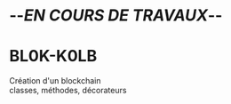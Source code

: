 # --***EN COURS DE TRAVAUX***--
# BL0K-K0LB
Création d'un blockchain  
classes, méthodes, décorateurs  
